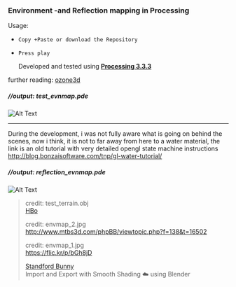 ### Environment -and Reflection mapping in Processing 


Usage:   
* `Copy +Paste or download the Repository`
* `Press play` 


   Developed and tested using [__Processing 3.3.3__](https://github.com/processing/processing/releases/tag/processing-0260-3.3.3) 

further reading: [ozone3d](http://www.ozone3d.net/tutorials/glsl_texturing_p04.php)

##### //output: test_evnmap.pde  

![Alt Text](https://68.media.tumblr.com/687befef294bf10bc456b42a151c4b33/tumblr_oqe0xdGFMy1tvt5h8o1_540.gif)
***
During the development, i was not fully aware what is going on behind the scenes, now i think, it is not to far away from here to a water material, the link is an old tutorial with very detailed opengl state machine instructions  
http://blog.bonzaisoftware.com/tnp/gl-water-tutorial/

##### //output: reflection_evnmap.pde  
![Alt Text](https://68.media.tumblr.com/12856c410d591ac370a9ea3f9d8aae72/tumblr_oqfky81Rlc1tvt5h8o1_540.gif)


>                                                                   
> credit: test_terrain.obj                                         
> [HBo](https://forum.processing.org/two/profile/HBo)               
>                                                                   
> credit: envmap_2.jpg                                             
> http://www.mtbs3d.com/phpBB/viewtopic.php?f=138&t=16502           
>                                                                   
> credit: envmap_1.jpg                                             
> https://flic.kr/p/bGh8jD                                          
>                                                                   
> [Standford Bunny](https://en.wikipedia.org/wiki/Stanford_bunny)  
> Import and Export with Smooth Shading  :cloud:  using Blender         
>
